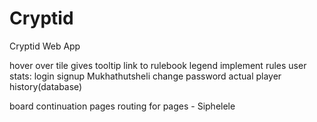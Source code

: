 # Cryptid
Cryptid Web App

hover over tile  gives tooltip
link to rulebook
legend
implement rules
user stats:
	login
	signup  Mukhathutsheli
	change password
	actual player history(database)

board continuation
pages
routing for pages - Siphelele 

